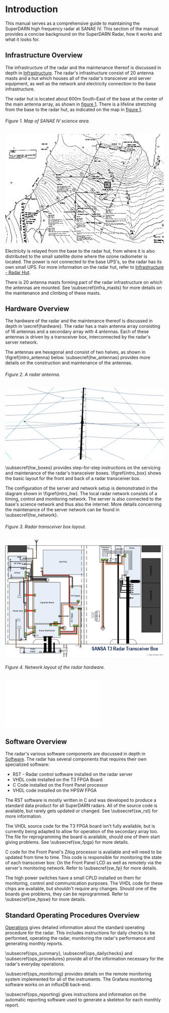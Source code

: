 # Introduction
This manual serves as a comprehensive guide to maintaining the SuperDARN high frequency radar at SANAE IV. This section of the manual provides a concise background on the SuperDARN Radar, how it works and what it looks for.

## Infrastructure Overview
The infrastructure of the radar and the maintenance thereof is discussed in depth in [Infrastructure](2_infrastructure.md). The radar's infrastructure consist of 20 antenna masts and a hut which houses all of the radar's transceiver and server equipment, as well as the network and electricity connection to the base infrastructure.

The radar hut is located about 600m South-East of the base at the center of the main antenna array, as shown in [figure 1](#figure-1-map-of-sanae-iv-science-area). There is a lifeline stretching from the base to the radar hut, as indicated on the map in [figure 1](#figure-1-map-of-sanae-iv-science-area).

###### Figure 1. Map of SANAE IV science area.
![Map of SANAE IV science area](images/introduction/map.bmp)

Electricity is relayed from the base to the radar hut, from where it is also distributed to the small satellite dome where the ozone radiometer is located. The power is not connected to the base UPS's, so the radar has its own small UPS. For more information on the radar hut, refer to [Infrastructure - Radar Hut](2_infrastructure.md#radar-hut).

There is 20 antenna masts forming part of the radar infrastructure on which the antennas are mounted. See \subsecref{infra_masts} for more details on the maintenance and climbing of these masts.

## Hardware Overview
The hardware of the radar and the maintenance thereof is discussed in depth in \secref{hardware}. The radar has a main antenna array consisting of 16 antennas and a secondary array with 4 antennas. Each of these antennas is driven by a transceiver box, interconnected by the radar's server network.

The antennas are hexagonal and consist of two halves, as shown in \figref{intro_antenna} below. \subsecref{hw_antennas} provides more details on the construction and maintenance of the antennas.

###### Figure 2. A radar antenna.
![A radar antenna](images/introduction/antenna.jpg)

\subsecref{hw_boxes} provides step-for-step instructions on the servicing and maintenance of the radar's transceiver boxes. \figref{intro_box} shows the basic layout for the front and back of a radar transceiver box.

The configuration of the server and network setup is demonstrated in the diagram shown in \figref{intro_hw}. The local radar network consists of a timing, control and monitoring network. The server is also connected to the base's science network and thus also the internet. More details concerning the maintenance of the server network can be found in \subsecref{hw_network}.

###### Figure 3. Radar transceiver box layout.
![Radar transceiver box layout](images/introduction/box_diagram.jpg)

###### Figure 4. Network layout of the radar hardware.
![Network layout of the radar hardware](images/introduction/layout.pdf)

## Software Overview
The radar's various software components are discussed in depth in [Software](4_software.md). The radar has several components that requires their own specialized software:
- RST - Radar control software installed on the radar server
- VHDL code installed on the T3 FPGA Board
- C Code installed on the Front Panel processor
- VHDL code installed on the HPSW FPGA

The RST software is mostly written in C and was developed to produce a standard data product for all SuperDARN radars. All of the source code is available, but rarely gets updated or changed. See \subsecref{sw_rst} for more information.

The VHDL source code for the T3 FPGA board isn't fully available, but is currently being adapted to allow for operation of the secondary array too. The file for reprogramming the board is available, should one of them start giving problems. See \subsecref{sw_fpga} for more details.

C code for the Front Panel's Zilog processor is available and will need to be updated from time to time. This code is responsible for monitoring the state of each transceiver box: On the Front Panel LCD as well as remotely via the server's monitoring network. Refer to \subsecref{sw_fp} for more details.

The high power switches have a small CPLD installed on them for monitoring, control and communication purposes. The VHDL code for these chips are available, but shouldn't require any changes. Should one of the boards give problems, they can be reprogrammed. Refer to \subsecref{sw_hpsw} for more details.

## Standard Operating Procedures Overview
[Operations](5_operations.md) gives detailed information about the standard operating procedure for the radar. This includes instructions for daily checks to be performed, operating the radar, monitoring the radar's performance and generating monthly reports.

\subsecref{ops_summary}, \subsecref{ops_dailychecks} and \subsecref{ops_procedures} provide all of the information necessary for the radar's everyday operations.

\subsecref{ops_monitoring} provides details on the remote monitoring system implemented for all of the instruments. The Grafana monitoring software works on an influxDB back-end.

\subsecref{ops_reporting} gives instructions and information on the automatic reporting software used to generate a skeleton for each monthly report.